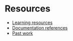 # Resources

- [Learning resources](learning-resources.md)
- [Documentation references](doc-references_md)
- [Past work](past-work.md)
